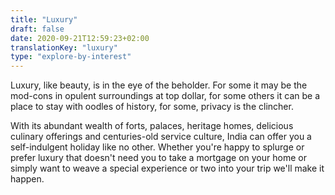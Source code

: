 ```yaml
---
title: "Luxury"
draft: false
date: 2020-09-21T12:59:23+02:00
translationKey: "luxury"
type: "explore-by-interest"
---
```

Luxury, like beauty, is in the eye of the beholder. For some it may be the mod-cons in opulent surroundings at top dollar, for some others it can be a place to stay with oodles of history, for some, privacy is the clincher.

With its abundant wealth of forts, palaces, heritage homes, delicious culinary offerings and centuries-old service culture, India can offer you a self-indulgent holiday like no other. Whether you're happy to splurge or prefer luxury that doesn't need you to take a mortgage on your home or simply want to weave a special experience or two into your trip we'll make it happen. 